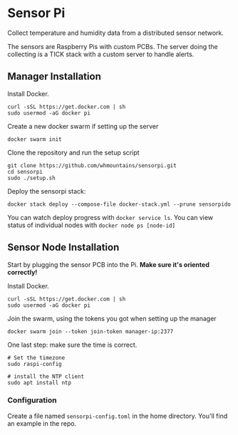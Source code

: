 # Sensor Pi

Collect temperature and humidity data from a distributed sensor network.

The sensors are Raspberry Pis with custom PCBs. The server doing the collecting
is a TICK stack with a custom server to handle alerts.

## Manager Installation

Install Docker.

```shell
curl -sSL https://get.docker.com | sh
sudo usermod -aG docker pi
```

Create a new docker swarm if setting up the server

```shell
docker swarm init
```

Clone the repository and run the setup script

```shell
git clone https://github.com/whmountains/sensorpi.git
cd sensorpi
sudo ./setup.sh
```

Deploy the sensorpi stack:

```shell
docker stack deploy --compose-file docker-stack.yml --prune sensorpido
```

You can watch deploy progress with `docker service ls`.
You can view status of individual nodes with `docker node ps [node-id]`

## Sensor Node Installation

Start by plugging the sensor PCB into the Pi. **Make sure it's oriented correctly!**

Install Docker.

```shell
curl -sSL https://get.docker.com | sh
sudo usermod -aG docker pi
```

Join the swarm, using the tokens you got when setting up the manager

```shell
docker swarm join --token join-token manager-ip:2377
```

One last step: make sure the time is correct.

```shell
# Set the timezone
sudo raspi-config

# install the NTP client
sudo apt install ntp
```

### Configuration

Create a file named `sensorpi-config.toml` in the home directory. You'll find an example in the repo.
